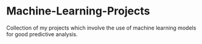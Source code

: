 # Machine-Learning-Projects
Collection of my projects which involve the use of machine learning models for good predictive analysis.
